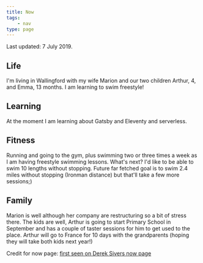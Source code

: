 ```yaml
---
title: Now
tags:
    - nav
type: page
---
```


Last updated: 7 July 2019.

## Life

I'm living in Wallingford with my wife Marion and our two children Arthur, 4, and Emma, 13 months. I am learning to swim freestyle!

## Learning

At the moment I am learning about Gatsby and Eleventy and serverless.

## Fitness

Running and going to the gym, plus swimming two or three times a week as I am having freestyle swimming lessons. What's next? I'd like to be able to swim 10 lengths without stopping. Future far fetched goal is to swim 2.4 miles without stopping (Ironman distance) but that'll take a few more sessions;)

## Family

Marion is well although her company are restructuring so a bit of stress there. The kids are well, Arthur is going to start Primary School in September and has a couple of taster sessions for him to get used to the place. Arthur will go to France for 10 days with the grandparents (hoping they will take both kids next year!)

Credit for now page: [first seen on Derek Sivers now page](https://sivers.org/now)


